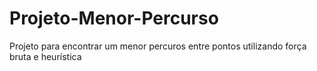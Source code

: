 # Projeto-Menor-Percurso
Projeto para encontrar um menor percuros entre pontos utilizando força bruta e heurística
